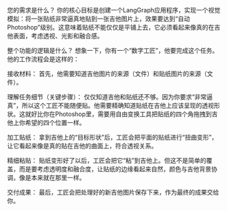 您的需求是什么？
你的核心目标是创建一个LangGraph应用程序，实现一个视觉模拟：将一张贴纸非常逼真地贴到一张吉他图片上，效果要达到“自动Photoshop”级别。这意味着贴纸不能仅仅是平铺上去，它必须看起来像真的在吉他表面，考虑透视、光影和融合感。

整个功能的逻辑是什么？
想象一下，你有一个“数字工匠”，他要完成这个任务。他的工作流程会是这样的：

接收材料： 首先，他需要知道吉他图片的来源（文件）和贴纸图片的来源（文件）。

理解任务细节（关键步骤）： 仅仅知道吉他和贴纸还不够。因为你要求“非常逼真”，所以这个工匠不能随便贴。他需要精确知道贴纸在吉他上应该呈现的透视形状。这就好比你在Photoshop里，需要用自由变换工具把贴纸的四个角拖拽到吉他上你希望的四个位置一样。

加工贴纸： 拿到吉他上的“目标形状”后，工匠会把平面的贴纸进行“扭曲变形”，让它看起来像是真的贴在吉他的曲面上，符合透视关系。

精细粘贴： 贴纸变形好了以后，工匠会把它“粘”到吉他上。但这不是简单的覆盖，而是要考虑透明度和融合度，让贴纸的边缘看起来自然，颜色与吉他背景协调，像是本来就在那里一样。

交付成果： 最后，工匠会把处理好的新吉他图片保存下来，作为最终的成果交给你。

